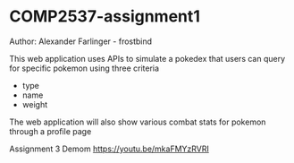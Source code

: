 # COMP2537-assignment1
Author: Alexander Farlinger - frostbind


This web application uses APIs to simulate a pokedex that users can query for specific pokemon using three criteria
 - type
 - name
 - weight

The web application will also show various combat stats for pokemon through a profile page

Assignment 3 Demom
https://youtu.be/mkaFMYzRVRI
